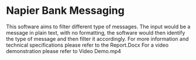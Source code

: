 # Napier Bank Messaging
This software aims to filter different type of messages. The input would be a message in plain text, with no formatting, the software would then identify the type of message and then filter it accordingly. For more information and technical specifications please refer to the Report.Docx
For a video demonstration please refer to Video Demo.mp4
